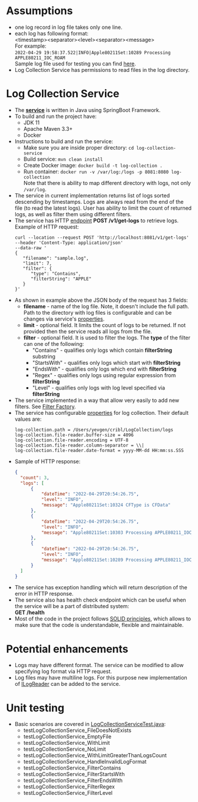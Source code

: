 # Assumptions
- one log record in log file takes only one line.
- each log has following format:\
  \<timestamp>\<separator>\<level>\<separator>\<message>\
  For example:\
  ```2022-04-29 19:58:37.522|INFO|Apple80211Set:10289 Processing APPLE80211_IOC_ROAM```\
  Sample log file used for testing you can find [here](https://github.com/yevgenlisovenko/LogCollection/blob/dev/logs/sample.log).
- Log Collection Service has permissions to read files in the log directory.

# Log Collection Service
- The **[service](https://github.com/yevgenlisovenko/LogCollection/tree/dev/log-collection-service)** is written in Java using SpringBoot Framework.
- To build and run the project have:
  - JDK 11
  - Apache Maven 3.3+
  - Docker
- Instructions to build and run the service:
  - Make sure you are inside proper directory: `cd log-collection-service`
  - Build service: `mvn clean install`
  - Create Docker image: `docker build -t log-collection .`
  - Run container: `docker run -v /var/log:/logs -p 8081:8080 log-collection`\
    Note that there is ability to map different directory with logs, not only `/var/log`.
- The service in current implementation returns list of logs sorted descending by timestamps. Logs are always read from the end of the file (to read the latest logs). User has ability to limit the count of returned logs, as well as filter them using different filters.
- The service has HTTP [endpoint](https://github.com/yevgenlisovenko/LogCollection/blob/dev/log-collection-service/src/main/java/com/yevgen/logcollection/api/LogCollectionController.java) **POST /v1/get-logs** to retrieve logs.\
  Example of HTTP request:
  ```
  curl --location --request POST 'http://localhost:8081/v1/get-logs'
  --header 'Content-Type: application/json'
  --data-raw '
  {
     "filename": "sample.log",
     "limit": 7,
     "filter": {
        "type": "Contains",
        "filterString": "APPLE"
     }
  }'
  ```
- As shown in example above the JSON body of the request has 3 fields:
    - **filename** - name of the log file. Note, it doesn't include the full path. Path to the directory with log files is configurable and can be changes via service's [properties](https://github.com/yevgenlisovenko/LogCollection/blob/dev/log-collection-service/src/main/resources/application.properties).
    - **limit** - optional field. It limits the count of logs to be returned. If not provided then the service reads all logs from the file.
    - **filter** - optional field. It is used to filter the logs. The **type** of the filter can one of the following:
        - "Contains" - qualifies only logs which contain **filterString** substring
        - "StartsWith" - qualifies only logs which start with **filterString**
        - "EndsWith" - qualifies only logs which end with **filterString**
        - "Regex" - qualifies only logs using regular expression from **filterString**
        - "Level" - qualifies only logs with log level specified via **filterString**
- The service implemented in a way that allow very easily to add new filters. See [Filter Factory](https://github.com/yevgenlisovenko/LogCollection/blob/dev/log-collection-service/src/main/java/com/yevgen/logcollection/filtering/FilterFactory.java).
- The service has configurable [properties](https://github.com/yevgenlisovenko/LogCollection/blob/dev/log-collection-service/src/main/resources/application.properties) for log collection. Their default values are:
  ```
  log-collection.path = /Users/yevgen/cribl/LogCollection/logs
  log-collection.file-reader.buffer-size = 4096
  log-collection.file-reader.encoding = UTF-8
  log-collection.file-reader.column-separator = \\|
  log-collection.file-reader.date-format = yyyy-MM-dd HH:mm:ss.SSS
  ```
- Sample of HTTP response:
  ```json
  {
    "count": 3,
    "logs": [
        {
            "dateTime": "2022-04-29T20:54:26.75",
            "level": "INFO",
            "message": "Apple80211Set:10324 CFType is CFData"
        },
        {
            "dateTime": "2022-04-29T20:54:26.75",
            "level": "INFO",
            "message": "Apple80211Set:10303 Processing APPLE80211_IOC_ROAM dataRef:0x7f9f61ad8ad0"
        },
        {
            "dateTime": "2022-04-29T20:54:26.75",
            "level": "INFO",
            "message": "Apple80211Set:10289 Processing APPLE80211_IOC_ROAM"
        }
    ]
  }
  ```
- The service has exception handling which will return description of the error in HTTP response.
- The service also has health check endpoint which can be useful when the service will be a part of distributed system:\
  **GET /health**
- Most of the code in the project follows [SOLID principles](https://en.wikipedia.org/wiki/SOLID), which allows to make sure that the code is understandable, flexible and maintainable.
  
# Potential enhancements
- Logs may have different format. The service can be modified to allow specifying log format via HTTP request.
- Log files may have multiline logs. For this purpose new implementation of [ILogReader](https://github.com/yevgenlisovenko/LogCollection/blob/dev/log-collection-service/src/main/java/com/yevgen/logcollection/io/logReader/ILogReader.java) can be added to the service.

# Unit testing
- Basic scenarios are covered in [LogCollectionServiceTest.java](https://github.com/yevgenlisovenko/LogCollection/blob/dev/log-collection-service/src/test/java/com/yevgen/logcollection/service/LogCollectionServiceTest.java):
    - testLogCollectionService_FileDoesNotExists
    - testLogCollectionService_EmptyFile
    - testLogCollectionService_WithLimit
    - testLogCollectionService_NoLimit
    - testLogCollectionService_WithLimitGreaterThanLogsCount
    - testLogCollectionService_HandleInvalidLogFormat
    - testLogCollectionService_FilterContains
    - testLogCollectionService_FilterStartsWith
    - testLogCollectionService_FilterEndsWith
    - testLogCollectionService_FilterRegex
    - testLogCollectionService_FilterLevel